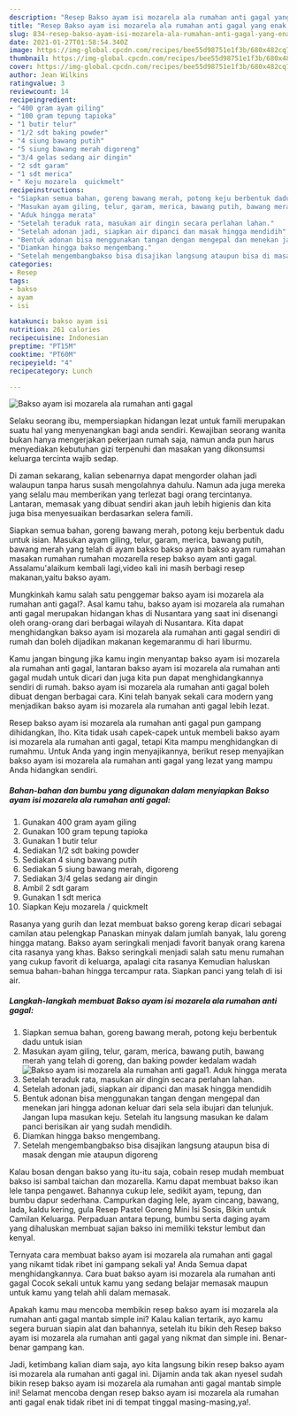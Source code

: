 ```yaml
---
description: "Resep Bakso ayam isi mozarela ala rumahan anti gagal yang enak dan Mudah Dibuat"
title: "Resep Bakso ayam isi mozarela ala rumahan anti gagal yang enak dan Mudah Dibuat"
slug: 834-resep-bakso-ayam-isi-mozarela-ala-rumahan-anti-gagal-yang-enak-dan-mudah-dibuat
date: 2021-01-27T01:58:54.340Z
image: https://img-global.cpcdn.com/recipes/bee55d98751e1f3b/680x482cq70/bakso-ayam-isi-mozarela-ala-rumahan-anti-gagal-foto-resep-utama.jpg
thumbnail: https://img-global.cpcdn.com/recipes/bee55d98751e1f3b/680x482cq70/bakso-ayam-isi-mozarela-ala-rumahan-anti-gagal-foto-resep-utama.jpg
cover: https://img-global.cpcdn.com/recipes/bee55d98751e1f3b/680x482cq70/bakso-ayam-isi-mozarela-ala-rumahan-anti-gagal-foto-resep-utama.jpg
author: Jean Wilkins
ratingvalue: 3
reviewcount: 14
recipeingredient:
- "400 gram ayam giling"
- "100 gram tepung tapioka"
- "1 butir telur"
- "1/2 sdt baking powder"
- "4 siung bawang putih"
- "5 siung bawang merah digoreng"
- "3/4 gelas sedang air dingin"
- "2 sdt garam"
- "1 sdt merica"
- " Keju mozarela  quickmelt"
recipeinstructions:
- "Siapkan semua bahan, goreng bawang merah, potong keju berbentuk dadu untuk isian"
- "Masukan ayam giling, telur, garam, merica, bawang putih, bawang merah yang telah di goreng, dan baking powder kedalam wadah"
- "Aduk hingga merata"
- "Setelah teraduk rata, masukan air dingin secara perlahan lahan."
- "Setelah adonan jadi, siapkan air dipanci dan masak hingga mendidih"
- "Bentuk adonan bisa menggunakan tangan dengan mengepal dan menekan jari hingga adonan keluar dari sela sela ibujari dan telunjuk. Jangan lupa masukan keju. Setelah itu langsung masukan ke dalam panci berisikan air yang sudah mendidih."
- "Diamkan hingga bakso mengembang."
- "Setelah mengembangbakso bisa disajikan langsung ataupun bisa di masak dengan mie ataupun digoreng"
categories:
- Resep
tags:
- bakso
- ayam
- isi

katakunci: bakso ayam isi 
nutrition: 261 calories
recipecuisine: Indonesian
preptime: "PT15M"
cooktime: "PT60M"
recipeyield: "4"
recipecategory: Lunch

---
```



![Bakso ayam isi mozarela ala rumahan anti gagal](https://img-global.cpcdn.com/recipes/bee55d98751e1f3b/680x482cq70/bakso-ayam-isi-mozarela-ala-rumahan-anti-gagal-foto-resep-utama.jpg)

Selaku seorang ibu, mempersiapkan hidangan lezat untuk famili merupakan suatu hal yang menyenangkan bagi anda sendiri. Kewajiban seorang  wanita bukan hanya mengerjakan pekerjaan rumah saja, namun anda pun harus menyediakan kebutuhan gizi terpenuhi dan masakan yang dikonsumsi keluarga tercinta wajib sedap.

Di zaman  sekarang, kalian sebenarnya dapat mengorder olahan jadi walaupun tanpa harus susah mengolahnya dahulu. Namun ada juga mereka yang selalu mau memberikan yang terlezat bagi orang tercintanya. Lantaran, memasak yang dibuat sendiri akan jauh lebih higienis dan kita juga bisa menyesuaikan berdasarkan selera famili. 

Siapkan semua bahan, goreng bawang merah, potong keju berbentuk dadu untuk isian. Masukan ayam giling, telur, garam, merica, bawang putih, bawang merah yang telah di ayam bakso bakso ayam bakso ayam rumahan masakan rumahan rumahan mozarella resep bakso ayam anti gagal. Assalamu&#39;alaikum kembali lagi,video kali ini masih berbagi resep makanan,yaitu bakso ayam.

Mungkinkah kamu salah satu penggemar bakso ayam isi mozarela ala rumahan anti gagal?. Asal kamu tahu, bakso ayam isi mozarela ala rumahan anti gagal merupakan hidangan khas di Nusantara yang saat ini disenangi oleh orang-orang dari berbagai wilayah di Nusantara. Kita dapat menghidangkan bakso ayam isi mozarela ala rumahan anti gagal sendiri di rumah dan boleh dijadikan makanan kegemaranmu di hari liburmu.

Kamu jangan bingung jika kamu ingin menyantap bakso ayam isi mozarela ala rumahan anti gagal, lantaran bakso ayam isi mozarela ala rumahan anti gagal mudah untuk dicari dan juga kita pun dapat menghidangkannya sendiri di rumah. bakso ayam isi mozarela ala rumahan anti gagal boleh dibuat dengan berbagai cara. Kini telah banyak sekali cara modern yang menjadikan bakso ayam isi mozarela ala rumahan anti gagal lebih lezat.

Resep bakso ayam isi mozarela ala rumahan anti gagal pun gampang dihidangkan, lho. Kita tidak usah capek-capek untuk membeli bakso ayam isi mozarela ala rumahan anti gagal, tetapi Kita mampu menghidangkan di rumahmu. Untuk Anda yang ingin menyajikannya, berikut resep menyajikan bakso ayam isi mozarela ala rumahan anti gagal yang lezat yang mampu Anda hidangkan sendiri.

<!--inarticleads1-->

##### Bahan-bahan dan bumbu yang digunakan dalam menyiapkan Bakso ayam isi mozarela ala rumahan anti gagal:

1. Gunakan 400 gram ayam giling
1. Gunakan 100 gram tepung tapioka
1. Gunakan 1 butir telur
1. Sediakan 1/2 sdt baking powder
1. Sediakan 4 siung bawang putih
1. Sediakan 5 siung bawang merah, digoreng
1. Sediakan 3/4 gelas sedang air dingin
1. Ambil 2 sdt garam
1. Gunakan 1 sdt merica
1. Siapkan  Keju mozarela / quickmelt


Rasanya yang gurih dan lezat membuat bakso goreng kerap dicari sebagai camilan atau pelengkap Panaskan minyak dalam jumlah banyak, lalu goreng hingga matang. Bakso ayam seringkali menjadi favorit banyak orang karena cita rasanya yang khas. Bakso seringkali menjadi salah satu menu rumahan yang cukup favorit di keluarga, apalagi cita rasanya Kemudian haluskan semua bahan-bahan hingga tercampur rata. Siapkan panci yang telah di isi air. 

<!--inarticleads2-->

##### Langkah-langkah membuat Bakso ayam isi mozarela ala rumahan anti gagal:

1. Siapkan semua bahan, goreng bawang merah, potong keju berbentuk dadu untuk isian
1. Masukan ayam giling, telur, garam, merica, bawang putih, bawang merah yang telah di goreng, dan baking powder kedalam wadah
<img src="https://img-global.cpcdn.com/steps/8a14de1371a0a4e8/160x128cq70/bakso-ayam-isi-mozarela-ala-rumahan-anti-gagal-langkah-memasak-2-foto.jpg" alt="Bakso ayam isi mozarela ala rumahan anti gagal">1. Aduk hingga merata
1. Setelah teraduk rata, masukan air dingin secara perlahan lahan.
1. Setelah adonan jadi, siapkan air dipanci dan masak hingga mendidih
1. Bentuk adonan bisa menggunakan tangan dengan mengepal dan menekan jari hingga adonan keluar dari sela sela ibujari dan telunjuk. Jangan lupa masukan keju. Setelah itu langsung masukan ke dalam panci berisikan air yang sudah mendidih.
1. Diamkan hingga bakso mengembang.
1. Setelah mengembangbakso bisa disajikan langsung ataupun bisa di masak dengan mie ataupun digoreng


Kalau bosan dengan bakso yang itu-itu saja, cobain resep mudah membuat bakso isi sambal taichan dan mozarella. Kamu dapat membuat bakso ikan lele tanpa pengawet. Bahannya cukup lele, sedikit ayam, tepung, dan bumbu dapur sederhana. Campurkan daging lele, ayam cincang, bawang, lada, kaldu kering, gula Resep Pastel Goreng Mini Isi Sosis, Bikin untuk Camilan Keluarga. Perpaduan antara tepung, bumbu serta daging ayam yang dihaluskan membuat sajian bakso ini memiliki tekstur lembut dan kenyal. 

Ternyata cara membuat bakso ayam isi mozarela ala rumahan anti gagal yang nikamt tidak ribet ini gampang sekali ya! Anda Semua dapat menghidangkannya. Cara buat bakso ayam isi mozarela ala rumahan anti gagal Cocok sekali untuk kamu yang sedang belajar memasak maupun untuk kamu yang telah ahli dalam memasak.

Apakah kamu mau mencoba membikin resep bakso ayam isi mozarela ala rumahan anti gagal mantab simple ini? Kalau kalian tertarik, ayo kamu segera buruan siapin alat dan bahannya, setelah itu bikin deh Resep bakso ayam isi mozarela ala rumahan anti gagal yang nikmat dan simple ini. Benar-benar gampang kan. 

Jadi, ketimbang kalian diam saja, ayo kita langsung bikin resep bakso ayam isi mozarela ala rumahan anti gagal ini. Dijamin anda tak akan nyesel sudah bikin resep bakso ayam isi mozarela ala rumahan anti gagal mantab simple ini! Selamat mencoba dengan resep bakso ayam isi mozarela ala rumahan anti gagal enak tidak ribet ini di tempat tinggal masing-masing,ya!.

